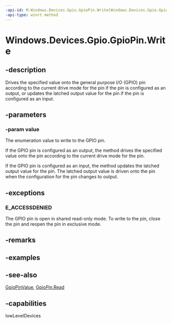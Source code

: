 ----api-id: M:Windows.Devices.Gpio.GpioPin.Write(Windows.Devices.Gpio.GpioPinValue)
-api-type: winrt method
---<!-- Method syntaxpublic void Write(Windows.Devices.Gpio.GpioPinValue value)--># Windows.Devices.Gpio.GpioPin.Write## -descriptionDrives the specified value onto the general purpose I/O (GPIO) pin according to the current drive mode for the pin if the pin is configured as an output, or updates the latched output value for the pin if the pin is configured as an input.## -parameters### -param valueThe enumeration value to write to the GPIO pin.If the GPIO pin is configured as an output, the method drives the specified value onto the pin according to the current drive mode for the pin.If the GPIO pin is configured as an input, the method updates the latched output value for the pin. The latched output value is driven onto the pin when the configuration for the pin changes to output.## -exceptions### E_ACCESSDENIEDThe GPIO pin is open in shared read-only mode. To write to the pin, close the pin and reopen the pin in exclusive mode.## -remarks## -examples## -see-also[GpioPinValue](gpiopinvalue.md), [GpioPin.Read](gpiopin_read.md)## -capabilitieslowLevelDevices